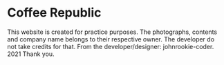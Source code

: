 # Coffee Republic

This website is created for practice purposes.
The photographs, contents and company name belongs to their respective owner.
The developer do not take credits for that.
From the developer/designer: johnrookie-coder. 2021
Thank you.

